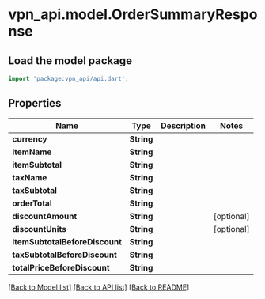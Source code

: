 # vpn_api.model.OrderSummaryResponse

## Load the model package
```dart
import 'package:vpn_api/api.dart';
```

## Properties
Name | Type | Description | Notes
------------ | ------------- | ------------- | -------------
**currency** | **String** |  | 
**itemName** | **String** |  | 
**itemSubtotal** | **String** |  | 
**taxName** | **String** |  | 
**taxSubtotal** | **String** |  | 
**orderTotal** | **String** |  | 
**discountAmount** | **String** |  | [optional] 
**discountUnits** | **String** |  | [optional] 
**itemSubtotalBeforeDiscount** | **String** |  | 
**taxSubtotalBeforeDiscount** | **String** |  | 
**totalPriceBeforeDiscount** | **String** |  | 

[[Back to Model list]](../README.md#documentation-for-models) [[Back to API list]](../README.md#documentation-for-api-endpoints) [[Back to README]](../README.md)


